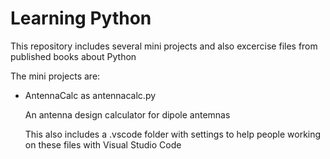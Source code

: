 # Learning Python

This repository includes several mini projects
and also excercise files from published books
about Python

The mini projects are:

- AntennaCalc as antennacalc.py

  An antenna design calculator for dipole antemnas

  This also includes a .vscode folder with
  settings to help people working on these
  files with Visual Studio Code
